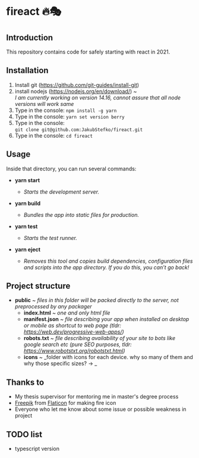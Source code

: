 # fireact 🔥🎭

## Introduction

This repository contains code for safely starting with react in 2021.

## Installation

1. Install git (https://github.com/git-guides/install-git)
1. install nodejs (https://nodejs.org/en/download/) ~  
   _I am currently working on version 14.16, cannot assure that all node versions will work same_
1. Type in the console: `npm install -g yarn`
1. Type in the console: `yarn set version berry`
1. Type in the console:  
   `git clone git@github.com:JakubStefko/fireact.git`
1. Type in the console: `cd fireact`

## Usage

Inside that directory, you can run several commands:

- **yarn start**

  - _Starts the development server._

- **yarn build**

  - _Bundles the app into static files for production._

- **yarn test**

  - _Starts the test runner._

- **yarn eject**
  - _Removes this tool and copies build dependencies, configuration files  
    and scripts into the app directory. If you do this, you can’t go back!_

## Project structure

- **public** ~ _files in this folder will be packed directly to the server, not preprocessed by any packager_
  - **index.html** ~ _one and only html file_
  - **manifest.json** ~ _file describing your app when installed on desktop or mobile as shortcut to web page (tldr: https://web.dev/progressive-web-apps/)_
  - **robots.txt** ~ _file describing availability of your site to bots like google search etc (pure SEO purposes, tldr: https://www.robotstxt.org/robotstxt.html)_
  - **icons** ~ _folder with icons for each device. why so many of them and why those specific sizes? -> _

## Thanks to

- My thesis supervisor for mentoring me in master's degree process
- [Freepik](https://www.freepik.com) from [Flaticon](https://www.flaticon.com/) for making fire icon
- Everyone who let me know about some issue or possible weakness in project

## TODO list

- typescript version

